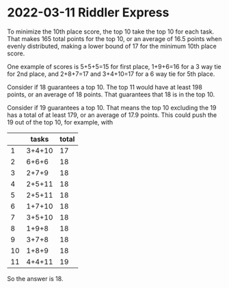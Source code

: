 2022-03-11 Riddler Express
==========================
To minimize the 10th place score, the top 10 take the top 10 for each task.
That makes 165 total points for the top 10, or an average of 16.5 points
when evenly distributed, making a lower bound of 17 for the minimum 10th
place score.

One example of scores is 5+5+5=15 for first place, 1+9+6=16 for a 3 way tie
for 2nd place, and 2+8+7=17 and 3+4+10=17 for a 6 way tie for 5th place.

Consider if 18 guarantees a top 10.  The top 11 would have at least 198
points, or an average of 18 points.  That guarantees that 18 is in the top 10.

Consider if 19 guarantees a top 10.  That means the top 10 excluding the 19
has a total of at least 179, or an average of 17.9 points.  This could push
the 19 out of the top 10, for example, with

|  |tasks  |total |
|--|-------|------|
| 1| 3+4+10|    17|
| 2| 6+6+6 |    18|
| 3| 2+7+9 |    18|
| 4| 2+5+11|    18|
| 5| 2+5+11|    18|
| 6| 1+7+10|    18|
| 7| 3+5+10|    18|
| 8| 1+9+8 |    18|
| 9| 3+7+8 |    18|
|10| 1+8+9 |    18|
|11| 4+4+11|    19|

So the answer is 18.
